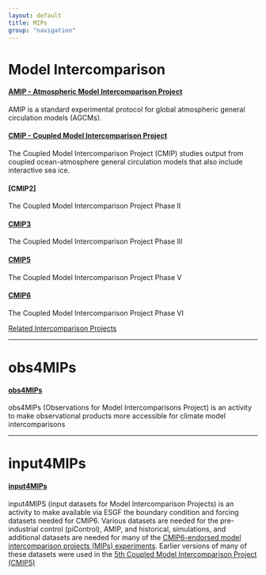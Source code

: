 ```yaml
---
layout: default
title: MIPs
group: "navigation"
---
```


# Model Intercomparison

#### [AMIP - Atmospheric Model Intercomparison Project][AMIP]
AMIP is a standard experimental protocol for global atmospheric general circulation models (AGCMs).

#### [CMIP - Coupled Model Intercomparison Project][CMIP]
The Coupled Model Intercomparison Project (CMIP) studies output from coupled ocean-atmosphere general circulation models that also include interactive sea ice.

#### [CMIP2]
The Coupled Model Intercomparison Project Phase II

#### [CMIP3][CMIP3]
The Coupled Model Intercomparison Project Phase III

#### [CMIP5][CMIP5]
The Coupled Model Intercomparison Project Phase V

#### [CMIP6][CMIP6]
The Coupled Model Intercomparison Project Phase VI

[Related Intercomparison Projects][related]

---

# obs4MIPs

#### [obs4MIPs][obs4MIPs]
obs4MIPs (Observations for Model Intercomparisons Project) is an activity to make observational products more accessible for climate model intercomparisons

---

# input4MIPs

#### [input4MIPs][input4MIPs]
input4MIPS (input datasets for Model Intercomparison Projects) is an activity to make available via ESGF the boundary condition and forcing datasets needed for CMIP6. Various datasets are needed for the pre-industrial control (piControl), AMIP, and historical,  simulations, and additional datasets are needed for many of the <a href="http://www.wcrp-climate.org/modelling-wgcm-mip-catalogue/modelling-wgcm-cmip6-endorsed-mips" target="_blank">CMIP6-endorsed model intercomparison projects (MIPs) experiments</a>. Earlier versions of many of these datasets were used in the <a href="http://cmip-pcmdi.llnl.gov/cmip5" target="_blank">5th Coupled Model Intercomparison Project (CMIP5)</a>

[AMIP]:{{site.baseurl}}/mips/amip/amip.html
[CMIP]:{{site.baseurl}}/mips/cmip/about-cmip.html
[CMIP3]:{{site.baseurl}}/mips/cmip3/home.html
[CMIP5]:{{site.baseurl}}/mips/cmip5/
[CMIP6]:{{site.baseurl}}/CMIP6
[related]:http://www.clivar.org/organization/wgcm/cmip.php
[obs4MIPs]:{{site.baseurl}}/obs4MIPs/
[input4MIPs]:{{site.baseurl}}/input4MIPs/
